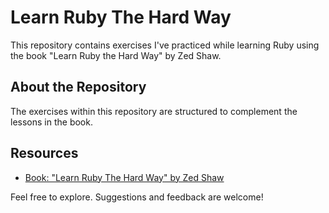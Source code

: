 # Learn Ruby The Hard Way

This repository contains exercises I've practiced while learning Ruby using the book "Learn Ruby the Hard Way" by Zed Shaw.

## About the Repository

The exercises within this repository are structured to complement the lessons in the book.

## Resources

- [Book: "Learn Ruby The Hard Way" by Zed Shaw](https://learnrubythehardway.org/book/)

Feel free to explore. Suggestions and feedback are welcome!
